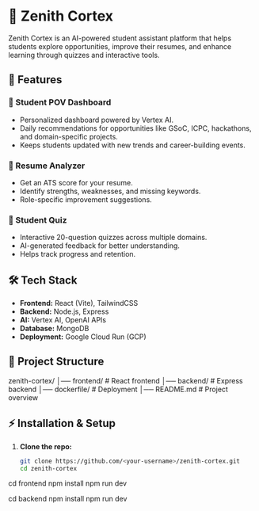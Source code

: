 # 🌌 Zenith Cortex

Zenith Cortex is an AI-powered student assistant platform that helps students explore opportunities, improve their resumes, and enhance learning through quizzes and interactive tools.

## 🚀 Features

### 🔹 Student POV Dashboard
- Personalized dashboard powered by Vertex AI.
- Daily recommendations for opportunities like GSoC, ICPC, hackathons, and domain-specific projects.
- Keeps students updated with new trends and career-building events.

### 🔹 Resume Analyzer
- Get an ATS score for your resume.
- Identify strengths, weaknesses, and missing keywords.
- Role-specific improvement suggestions.

### 🔹 Student Quiz
- Interactive 20-question quizzes across multiple domains.
- AI-generated feedback for better understanding.
- Helps track progress and retention.

## 🛠️ Tech Stack
- **Frontend:** React (Vite), TailwindCSS
- **Backend:** Node.js, Express
- **AI:** Vertex AI, OpenAI APIs
- **Database:** MongoDB
- **Deployment:** Google Cloud Run (GCP)

## 📂 Project Structure
zenith-cortex/
│── frontend/ # React frontend
│── backend/ # Express backend
│── dockerfile/ # Deployment
│── README.md # Project overview


## ⚡ Installation & Setup

1. **Clone the repo:**
   ```bash
   git clone https://github.com/<your-username>/zenith-cortex.git
   cd zenith-cortex

cd frontend
npm install
npm run dev

cd backend
npm install
npm run dev

